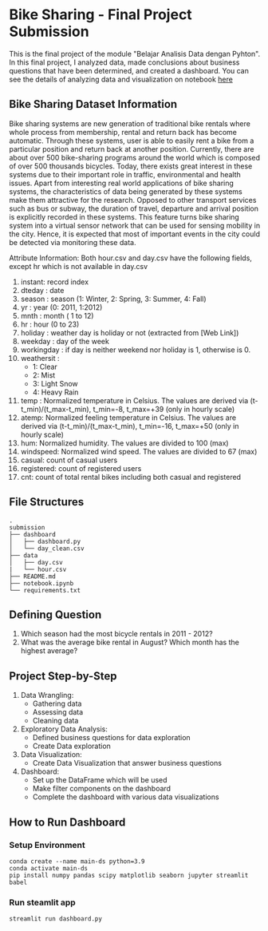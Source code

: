 # Bike Sharing - Final Project Submission
This is the final project of the module "Belajar Analisis Data dengan Pyhton". In this final project, I analyzed data, made conclusions about business questions that have been determined, and created a dashboard. You can see the details of analyzing data and visualization on notebook [here](https://github.com/saskiaapm/bike-sharing-submission/blob/main/notebook.ipynb)

## Bike Sharing Dataset Information
Bike sharing systems are new generation of traditional bike rentals where whole process from membership, rental and return back has become automatic. Through these systems, user is able to easily rent a bike from a particular position and return back at another position. Currently, there are about over 500 bike-sharing programs around the world which is composed of over 500 thousands bicycles. Today, there exists great interest in these systems due to their important role in traffic, environmental and health issues.
Apart from interesting real world applications of bike sharing systems, the characteristics of data being generated by these systems make them attractive for the research. Opposed to other transport services such as bus or subway, the duration of travel, departure and arrival position is explicitly recorded in these systems. This feature turns bike sharing system into a virtual sensor network that can be used for sensing mobility in the city. Hence, it is expected that most of important events in the city could be detected via monitoring these data.

Attribute Information:
Both hour.csv and day.csv have the following fields, except hr which is not available in day.csv

1. instant: record index
2. dteday : date
3. season : season (1: Winter, 2: Spring, 3: Summer, 4: Fall)
4. yr : year (0: 2011, 1:2012)
5. mnth : month ( 1 to 12)
6. hr : hour (0 to 23)
7. holiday : weather day is holiday or not (extracted from [Web Link])
8. weekday : day of the week
9. workingday : if day is neither weekend nor holiday is 1, otherwise is 0.
10. weathersit :
    * 1: Clear
    * 2: Mist
    * 3: Light Snow
    * 4: Heavy Rain 
11. temp : Normalized temperature in Celsius. The values are derived via (t-t_min)/(t_max-t_min), t_min=-8, t_max=+39 (only in hourly scale)
12. atemp: Normalized feeling temperature in Celsius. The values are derived via (t-t_min)/(t_max-t_min), t_min=-16, t_max=+50 (only in hourly scale)
13. hum: Normalized humidity. The values are divided to 100 (max)
14. windspeed: Normalized wind speed. The values are divided to 67 (max)
15. casual: count of casual users
16. registered: count of registered users
17. cnt: count of total rental bikes including both casual and registered

## File Structures
```
.
submission
├── dashboard
│   ├── dashboard.py
│   └── day_clean.csv
├── data
│   ├── day.csv
|   └── hour.csv
├── README.md
├── notebook.ipynb
└── requirements.txt
```
## Defining Question
1. Which season had the most bicycle rentals in 2011 - 2012?
2. What was the average bike rental in August? Which month has the highest average?
   
## Project Step-by-Step
1. Data Wrangling:
   - Gathering data
   - Assessing data
   - Cleaning data
2. Exploratory Data Analysis:
   - Defined business questions for data exploration
   - Create Data exploration
3. Data Visualization:
   - Create Data Visualization that answer business questions
4. Dashboard:
   - Set up the DataFrame which will be used
   - Make filter components on the dashboard
   - Complete the dashboard with various data visualizations

## How to Run Dashboard
### Setup Environment
```
conda create --name main-ds python=3.9
conda activate main-ds
pip install numpy pandas scipy matplotlib seaborn jupyter streamlit babel
```
### Run steamlit app
```
streamlit run dashboard.py
```
